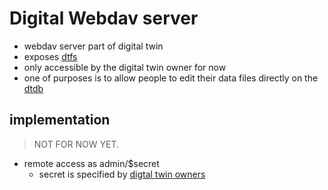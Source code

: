 # Digital Webdav server

- webdav server part of digital twin
- exposes [dtfs](threefold__dtfs.md)
- only accessible by the digital twin owner for now
- one of purposes is to allow people to edit their data files directly on the [dtdb](threefold__dtdb.md)

## implementation

> NOT FOR NOW YET.

- remote access as admin/$secret
  - secret is specified by [digtal twin owners](threefold__dtowner.md)
